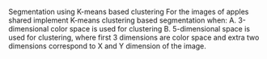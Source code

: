 Segmentation using K-means based clustering 
For the images of apples shared implement K-means clustering based segmentation when: 
A. 3-dimensional color space is used for clustering 
B. 5-dimensional space is used for clustering, where first 3 dimensions are color space and extra two dimensions correspond to X and Y dimension of the image. 
